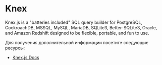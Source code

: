 # Knex

Knex.js is a "batteries included" SQL query builder for PostgreSQL, CockroachDB, MSSQL, MySQL, MariaDB, SQLite3, Better-SQLite3, Oracle, and Amazon Redshift designed to be flexible, portable, and fun to use.

Для получения дополнительной информации посетите следующие ресурсы:

- [Knex.js Docs](https://knexjs.org)
